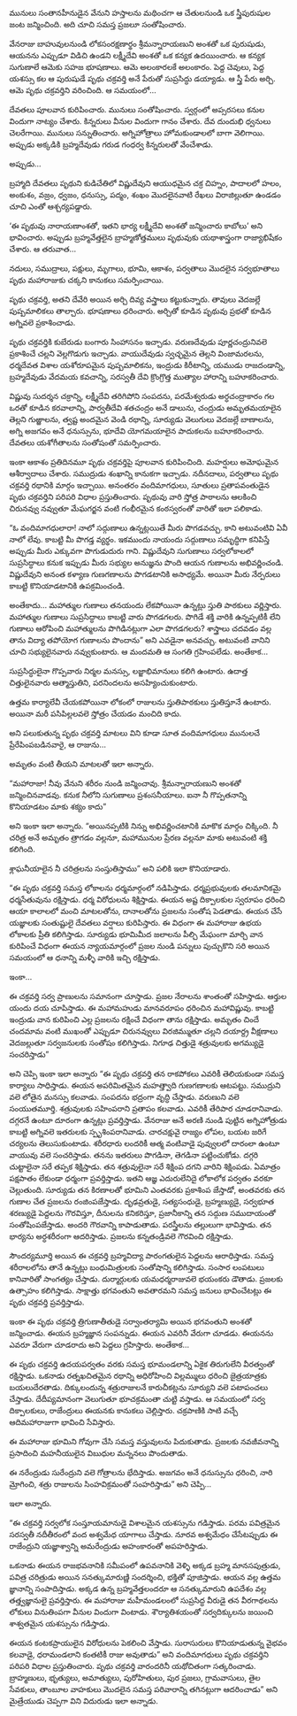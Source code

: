 ﻿మునులు సంతానహీనుడైన వేనుని హస్తాలను మథించగా ఆ చేతులనుండి ఒక స్త్రీపురుషుల జంట జన్మించింది. అది చూచి సమస్త ప్రజలూ సంతోషించారు. 

వేనరాజు బాహువులనుండి లోకసంరక్షణార్థం శ్రీమన్నారాయణుని అంశతో ఒక పురుషుడు, ఆయనను ఎప్పుడూ విడిచి ఉండని లక్ష్మీదేవి అంశతో ఒక కన్యక ఉదయించారు. ఆ కన్యక సుగుణాలే ఆమెకు సహజ భూషణాలు. ఆమె అలంకారలకే అలంకారం. పెద్ద చెవులు, పెద్ద యశస్సు కల ఆ పురుషుడే పృథు చక్రవర్తి అనే పేరుతో సుప్రసిద్ధు డయ్యాడు. ఆ స్త్రీ పేరు అర్చి. ఆమె పృథు చక్రవర్తిని వరించింది. ఆ సమయంలో… 

దేవతలు పూలవాన కురిపించారు. మునులు సంతోషించారు. స్వర్గంలో అప్సరసలు కనుల విందుగా నాట్యం చేశారు. కిన్నరులు వీనుల విందుగా గానం చేశారు. దేవ దుందుభి ధ్వనులు చెలరేగాయి. మునులు సన్నుతించారు. అగ్నిహోత్రాలు హోమకుండాలలో బాగా వెలిగాయి. అప్పుడు అక్కడికి బ్రహ్మదేవుడు గరుడ గంధర్వ కిన్నరులతో వేంచేశాడు. 

అప్పుడు… 

బ్రహ్మాది దేవతలు పృథుని కుడిచేతిలో విష్ణుదేవుని ఆయుధమైన చక్ర చిహ్నం, పాదాలలో హలం, అంకుశం, వజ్రం, ధ్వజం, ధనుస్సు, పద్మం, శంఖం మొదలైనవాటి రేఖలు విరాజిల్లుతూ ఉండడం చూచి ఎంతో ఆశ్చర్యపడ్డారు. 

‘ఈ పృథువు నారాయణాంశతో, ఇతని భార్య లక్ష్మీదేవి అంశతో జన్మించారు కాబోలు’ అని భావించారు. అప్పుడు బ్రహ్మవేత్తలైన బ్రాహ్మణోత్తములు పృథువుకు యథాశాస్త్రంగా రాజ్యాభిషేకం చేశారు. ఆ తరువాత… 

నదులు, సముద్రాలు, పక్షులు, మృగాలు, భూమి, ఆకాశం, పర్వతాలు మొదలైన సర్వభూతాలు పృథు మహారాజుకు చక్కని కానుకలు సమర్పించాయి. 

పృథు చక్రవర్తి, అతని దేవేరి అయిన అర్చి దివ్య వస్త్రాలు కట్టుకున్నారు. తావులు వెదజల్లే పుష్పమాలికలు తాల్చారు. భూషణాలు ధరించారు. అర్చితో కూడిన పృథువు ప్రభతో కూడిన అగ్నివలె ప్రకాశించాడు. 

పృథు చక్రవర్తికి కుబేరుడు బంగారు సింహాసనం ఇచ్చాడు. వరుణదేవుడు పూర్ణచంద్రునివలె ప్రకాశించే చల్లని వెల్లగొడుగు ఇచ్చాడు. వాయుదేవుడు స్వచ్ఛమైన తెల్లని వింజామరలను, ధర్మదేవత విశాల యశోరూపమైన పుష్పమాలికను, ఇంద్రుడు కిరీటాన్ని, యముడు రాజదండాన్ని, బ్రహ్మదేవుడు వేదమయ కవచాన్ని, సరస్వతీ దేవి క్రొంగ్రొత్త ముత్యాల హారాన్ని బహూకరించారు. 

విష్ణువు సుదర్శన చక్రాన్ని, లక్ష్మీదేవి తరిగిపోని సంపదను, పరమేశ్వరుడు అర్ధచంద్రాకారం గల ఒరతో కూడిన కరవాలాన్ని, పార్వతీదేవి శతచంద్రం అనే డాలును, చంద్రుడు అమృతమయాలైన తెల్లని గుఱ్ఱాలను, త్వష్ట అందమైన వెండి రథాన్ని, సూర్యుడు వెలుగులు వెదజల్లే బాణాలను, అగ్ని అజగవం అనే ధనుస్సును, భూదేవి యోగమయాలైన పాదుకలను బహూకరించారు. దేవతలు యశోగీతాలను సంతోషంతో సమర్పించారు. 

ఇంకా ఆకాశం ప్రతిదినమూ పృథు చక్రవర్తిపై పూలవాన కురిపించింది. మహర్షులు అమోఘమైన ఆశీర్వాదాలు చేశారు. సముద్రుడు శంఖాన్ని కానుకగా ఇచ్చాడు. నదీనదాలు, పర్వతాలు పృథు చక్రవర్తి రథానికి మార్గం ఇచ్చాయి. అనంతరం వందిమాగధులు, సూతులు ప్రతాపవంతుడైన పృథు చక్రవర్తిని పరిపరి విధాల ప్రస్తుతించారు. పృథువు వారి స్తోత్ర పాఠాలను ఆలకించి చిరునవ్వు నవ్వుతూ మేఘగర్జన వంటి గంభీరమైన కంఠస్వరంతో వారితో ఇలా పలికాడు. 

“ఓ వందిమాగధులారా! నాలో సద్గుణాలు ఉన్నట్లయితే మీరు పొగడవచ్చు. కాని అటువంటివి ఏవీ నాలో లేవు. కాబట్టి మీ పొగడ్త వ్యర్థం. ఇకముందు నాయందు సద్గుణాలు సమృద్ధిగా కనిపిస్తే అప్పుడు మీరు ఎక్కువగా పొగుడుదురు గాని. విష్ణుదేవుని సుగుణాలు సర్వలోకాలలో సుప్రసిద్ధాలు కనుక ఇప్పుడు మీరు సభ్యుల అనుజ్ఞను పొంది ఆయన గుణాలను అభివర్ణించండి. విష్ణుదేవుని అనంత కళ్యాణ గుణగణాలను పొగడటానికి అసాధ్యమే. అయినా మీరు నేర్పరులు కాబట్టి కొనియాడటానికి ఉపక్రమించండి. 

అంతేకాదు… మహాత్ముల గుణాలు తనయందు లేకపోయినా ఉన్నట్లు స్తుతి పాఠకులు వర్ణిస్తారు. మహాత్ముల గుణాలు సుప్రసిద్ధాలు కాబట్టి వారు పొగడగలరు. పొగిడే శక్తి వారికి ఉన్నప్పటికీ లేని గుణాలు ఆరోపించి మహాత్ములను పొగిడినట్లుగా ఎలా పొగడగలరు? శాస్త్రాలు చదవడం వల్ల తాను విద్యా తపోయోగ గుణాలను పొందాను” అని ఎవడైనా అనవచ్చు. అటువంటి వానిని చూచి సభ్యులైనవారు నవ్వుకుంటారు. ఆ మందమతి ఆ సంగతి గ్రహింపలేడు. అంతేకాక… 

సుప్రసిద్ధులైనా గొప్పవారు నిర్మల మనస్సు, లజ్జాభిమానులు కలిగి ఉంటారు. ఉదాత్త చిత్తులైనవారు ఆత్మాస్తుతిని, పరనిందలను అసహ్యించుకుంటారు. 

ఉత్తమ కార్యాలేవీ చేయకపోయినా లోకంలో రాజులను స్తుతిపాఠకులు స్తుతిస్తూనే ఉంటారు. అయినా మరీ పసిపిల్లలవలె స్తోత్రం చేయడం మంచిది కాదు. 

అని పలుకుతున్న పృథు చక్రవర్తి మాటలు విని కూడా సూత వందిమాగధులు మునులచే ప్రేరేపింపబడినవారై, ఆ రాజును… 

అమృతం వంటి తీయని మాటలతో ఇలా అన్నారు. 

“మహారాజా! నీవు వేనుని శరీరం నుండి జన్మించావు. శ్రీమన్నారాయణుని అంశతో జన్మించినవాడవు. కనుక నీలోని సుగుణాలు ప్రశంసనీయాలు. ఐనా నీ గొప్పతనాన్ని కొనియాడటం మాకు శక్యం కాదు” 

అని ఇంకా ఇలా అన్నారు. “అయినప్పటికి నిన్ను అభివర్ణించటానికి మాకొక మార్గం చిక్కింది. నీ చరిత్ర అనే అమృతం త్రాగడం వల్లనూ, మహామునుల ప్రేరణ వల్లనూ మాకు అటువంటి శక్తి కలిగింది. 

శ్లాఘనీయాలైన నీ చరిత్రలను సంస్తుతిస్తాము” అని పలికి ఇలా కొనియాడారు. 

“ఈ పృథు చక్రవర్తి సమస్త లోకాలను ధర్మమార్గంలో నడిపిస్తాడు. ధర్మప్రభువులకు తలమానికమై ధర్మసేతువును రక్షిస్తాడు. ధర్మ విరోధులను శిక్షిస్తాడు. ఈయన అష్ట దిక్పాలకుల స్వరూపం ధరించి ఆయా కాలాలలో మంచి మాటలతోను, దానాలతోను ప్రజలను సంతోష పెడతాడు. ఈయన చేసే యజ్ఞాలకు సంతుష్టులై దేవతలు వర్షాలు కురిపిస్తారు. ఈ విధంగా ఈ మహారాజు ఉభయ లోకాలకు ప్రీతి కలిగిస్తాడు. సూర్యుడు భూమిమీద జలాలను పీల్చి మేఘంగా మార్చి వాన కురిపించే విధంగా ఈయన న్యాయమార్గంలో ప్రజల నుండి పన్నులు పుచ్చుకొని సరి అయిన సమయంలో ఆ ధనాన్ని మళ్ళీ వారికి ఇచ్చి రక్షిస్తాడు. 

ఇంకా… 

ఈ చక్రవర్తి సర్వ ప్రాణులను సమానంగా చూస్తాడు. ప్రజల నేరాలను శాంతంతో సహిస్తాడు. ఆర్తుల యందు దయ చూపిస్తాడు. ఈ మహామహుడు మానవరూపం ధరించిన మహావిష్ణువు. కాబట్టి ఇంద్రుడు వాన కురిపించి ఎల్ల ప్రజలను రక్షించే విధంగా తాను రక్షిస్తాడు. అమృతం చిందే చందమామ వంటి ముఖంతో ఎప్పుడూ చిరునవ్వులు విరజిమ్ముతూ చల్లని దయార్ద్ర వీక్షణాలు వెదజల్లుతూ సర్వజనులకు సంతోషం కలిగిస్తాడు. నిగూఢ చిత్తుడై శత్రువులకు అగమ్యుడై సంచరిస్తాడు” 

అని చెప్పి ఇంకా ఇలా అన్నారు “ఈ పృథు చక్రవర్తి తన రాకపోకలు ఎవరికీ తెలియకుండా సమస్త కార్యాలు సాధిస్తాడు. ఈయన అపరిమితమైన మహత్త్వాది గుణగణాలకు ఆటపట్టు. సముద్రుని వలె లోతైన మనస్సు కలవాడు. సంపదను భద్రంగా వృద్ధి చేస్తాడు. వరుణుని వలె సంయుతమూర్తి. శత్రువులకు సహింపరాని ప్రతాపం కలవాడు. ఎవరికీ తేరిపార చూడరానివాడు. దగ్గరనే ఉంటూ దూరంగా ఉన్నట్లు ప్రవర్తిస్తాడు. వేనరాజు అనే అరణి నుండి పుట్టిన అగ్నిహోత్రుడు కాబట్టి అగ్నివలె ఇతరులకు స్పృశింపరానివాడు. చారచక్షువై రాజ్యం లోపల, బయట జరిగే చర్యలను తెలుసుకుంటాడు. శరీరధారు లందరికీ ఆత్మ వంటివాడై పువ్వులలో దారంలా ఉంటూ వాయువు వలె సంచరిస్తాడు. తనను ఇతరులు పొగడినా, తెగడినా పట్టించుకోడు. దగ్గరి చుట్టాలైనా సరే తప్పక శిక్షిస్తాడు. తన శత్రువులైనా సరే శిక్షింప దగని వారిని శిక్షింపడు. ఏమాత్రం పక్షపాతం లేకుండా ధర్మంగా ప్రవర్తిస్తాడు. ఇతని ఆజ్ఞ ఎదురులేనిదై లోకాలోక పర్వతం వరకూ చెల్లుతుంది. సూర్యుడు తన కిరణాలతో భూమిని ఎంతవరకు ప్రకాశింప జేస్తాడో, అంతవరకు తన గుణాల చేత ప్రజలను రంజింపజేస్తాడు. దృఢవ్రతుడై, సత్యసంధుడై, బ్రహ్మణ్యుడై, సర్వభూత శరణ్యుడై పెద్దలను గౌరవిస్తూ, దీనులను కనికరిస్తూ, ప్రజానీకాన్ని తన సద్గుణ సముదాయంతో సంతోషింపజేస్తాడు. అందరి గౌరవాన్ని కాపాడుతాడు. పరస్త్రీలను తల్లులుగా భావిస్తాడు. తన భార్యను అర్ధశరీరంగా ఆదరిస్తాడు. ప్రజలను కన్నతండ్రివలె గౌరవించి రక్షిస్తాడు. 

సౌందర్యమూర్తి అయిన ఈ చక్రవర్తి బ్రహ్మవిద్యా పారంగతులైన పెద్దలను ఆరాధిస్తాడు. సమస్త శరీరాలలోను తానే ఉన్నట్లు బంధుమిత్రులకు సంతోషాన్ని కలిగిస్తాడు. సంసార లంపటులు కానివారితో సాంగత్యం చేస్తాడు. దుర్మార్గులకు యమధర్మరాజువలె భయంకరు డౌతాడు. ప్రజలకు ఉత్సాహం కలిగిస్తాడు. సాక్షాత్తు భగవంతుని అవతారమని సమస్త జనులు భావించేటట్లు ఈ పృథు చక్రవర్తి ప్రవర్తిస్తాడు. 

ఇంకా ఈ పృథు చక్రవర్తి త్రిగుణాతీతుడై సర్వాంతర్యామి అయిన భగవంతుని అంశతో జన్మించాడు. ఈయన బ్రహ్మజ్ఞాన సంపన్నుడు. ఈయన ఎవరినీ వేరుగా చూడడు. ఈయనను ఎవరూ వేరుగా చూడరాదు అని పెద్దలు గ్రహిస్తారు. అంతేకాక… 

ఈ పృథు చక్రవర్తి ఉదయపర్వతం వరకు సమస్త భూమండలాన్ని ఏకైక తిరుగులేని వీరత్వంతో రక్షిస్తాడు. ఒకనాడు రత్నఖచితమైన రథాన్ని అధిరోహించి విల్లమ్ములు ధరించి జైత్రయాత్రకు బయలుదేరతాడు. దిక్కులందున్న శత్రురాజులనే కారుచీకట్లను సూర్యుని వలె పటాపంచలు చేస్తాడు. దేదీప్యమానంగా వెలుగుతూ భూచక్రమంతా చుట్టి వస్తాడు. ఆ సమయంలో సర్వ దిక్పాలకులు, రాజేంద్రులు ఈయనకు కానుకలు చెల్లిస్తారు. చక్రపాణికి సాటి వచ్చే ఆదిమహారాజుగా భావించి సేవిస్తారు. 

ఈ మహారాజు భూమిని గోవుగా చేసి సమస్త వస్తువులను పిదుకుతాడు. ప్రజలకు నవజీవనాన్ని ప్రసాదించి మహనీయులైన విబుధుల మన్ననలు పొందుతాడు. 

ఈ నరేంద్రుడు సురేంద్రుని వలె గోత్రాలను భేదిస్తాడు. అజగవం అనే ధనుస్సును ధరించి, నారి మ్రోగించి, శత్రు రాజులను సింహవిక్రమంతో సంహరిస్తాడు” అని చెప్పి… 

ఇలా అన్నారు. 

“ఈ చక్రవర్తి సర్వలోక సంస్తూయమానుడై విశాలమైన యశస్సును గడిస్తాడు. పరమ పవిత్రమైన సరస్వతీ నదీతీరంలో వంద అశ్వమేధ యాగాలు చేస్తాడు. నూరవ అశ్వమేధం చేసేటప్పుడు ఈ రాజేంద్రుని యజ్ఞాశ్వాన్ని అమరేంద్రుడు అహంకారంతో అపహరిస్తాడు. 

ఒకనాడు ఈయన రాజభవనానికి సమీపంలో ఉపవనానికి వెళ్ళి అక్కడ బ్రహ్మ మానసపుత్రుడు, పవిత్ర చరిత్రుడు అయిన సనత్కుమారుణ్ణి సందర్శించి, భక్తితో పూజిస్తాడు. ఆయన వల్ల ఉత్తమ జ్ఞానాన్ని సంపాదిస్తాడు. అక్కడ ఉన్న బ్రహ్మవేత్తలందరూ ఆ సనత్కుమారుని ఉపదేశం వల్ల తత్త్వజ్ఞానులై ప్రవర్తిస్తారు. ఈ మహారాజు మహీమండలంలో సుప్రసిద్ధ వీరుడై తన వీరగాథలను లోకులు వినుతింపగా వీనుల విందుగా వింటాడు. శౌర్యాతిశయంతో సర్వదిక్కులను జయించి శాశ్వతమైన యశస్సును గడిస్తాడు. 

ఈయన కంటకప్రాయులైన విరోధులను పెకలించి వేస్తాడు. సురాసురులు కొనియాడుతున్న వైభవం కలవాడై, ధరామండలాని కంతటికీ రాజు అవుతాడు” అని వందిమాగధులు పృథు చక్రవర్తిని పరిపరి విధాల ప్రస్తుతించారు. పృథు చక్రవర్తి వారందరినీ యథోచితంగా సత్కరించాడు. బ్రాహ్మణులు, భృత్యులు, అమాత్యులు, పురోహితులు, పుర ప్రజలు, గ్రామవాసులు, తైల సేవకులు, తాంబూల వాహకులు మొదలైన సమస్త పరివారాన్ని తగినట్లుగా ఆదరించాడు” అని మైత్రేయుడు చెప్పగా విని విదురుడు ఇలా అన్నాడు. 

